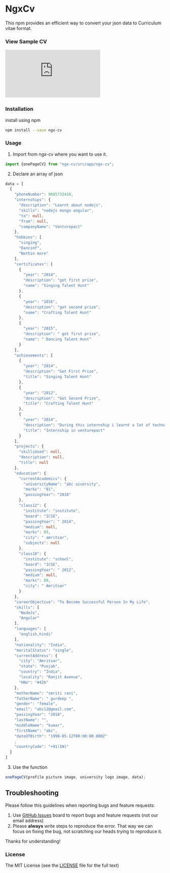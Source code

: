 # NgxCv

This npm provides an efficient way to convert your json data to Curriculum vitae format.
### View Sample CV
![sample cv](https://github.com/soniabehal/ngx-cv/blob/master/doc/abc_.pdf)


### Installation
install using npm 

```bash
npm install --save ngx-cv
```

### Usage 
1. Import from ngx-cv where you want to use it.
```typescript
import {onePageCV} from "ngx-cv/src/app/ngx-cv";
```
2. Declare an array of json 
```typescript
data = [
  {
    "phoneNumber": 9685732410,
    "internships": {
      "description": "Learnt about nodejs",
      "skills": "nodejs mongo angular",
      "to": null,
      "from": null,
      "companyName": "Venturepact"
    },
    "hobbies": [
      "singing",
      "Dancinf",
      "Nothin more"
    ],
    "certificates": [
      {
        "year": "2014",
        "description": "got first prize",
        "name": "Singing Talent Hunt"
      },
      {
        "year": "2016",
        "description": "got second prize",
        "name": "Crafting Talent Hunt"
      },
      {
        "year": "2015",
        "description": " got first prize",
        "name": " Dancing Talent Hunt"
      }
    ],
    "achievements": [
      {
        "year": "2014",
        "description": "Got First Prize",
        "title": "Singing Talent Hunt"
      },
      {
        "year": "2012",
        "description": "Got Second Prize",
        "title": "Crafting Talent Hunt"
      },
      {
        "year": "2014",
        "description": "During this internship i learnt a lot of technologies",
        "title": "Internship in venturepact"
      }
    ],
    "projects": {
      "skillsUsed": null,
      "description": null,
      "title": null
    },
    "education": {
      "currentAcademics": {
        "universityName": "abc uiversity",
        "marks": "81",
        "passingYear": "2018"
      },
      "class12": {
        "institute": "institute",
        "board": "ICSE",
        "passingYear": " 2014",
        "medium": null,
        "marks": 83,
        "city": " amritsar",
        "subjects": null
      },
      "class10": {
        "institute": "school",
        "board": "ICSE",
        "passingYear": " 2012",
        "medium": null,
        "marks": 89,
        "city": " Amritsar"
      }
    },
    "careerObjective": "To Become Successful Person In My Life",
    "skills": [
      "NodeJs",
      "Angular"
    ],
    "languages": [
      "english,hindi"
    ],
    "nationality": "India",
    "maritalStatus": "single",
    "currentAddress": {
      "city": "Amritsar",
      "state": "Punjab",
      "country": "India",
      "locality": "Ranjit Avenue",
      "HNo": "#426"
    },
    "motherName": "smriti rani",
    "fatherName": " gurdeep ",
    "gender": "female",
    "email": "abc12@gmail.com",
    "passingYear": "2018",
    "lastName": "",
    "middleName": "kumar",
    "firstName": "abc",
    "dateOfBirth": "1998-05-12T00:00:00.000Z"
    ,
    "countryCode": "+91(IN)"
  }
]
```
3. Use the function
```typescript
onePageCV(profile picture image, university logo image, data);
```

## Troubleshooting

Please follow this guidelines when reporting bugs and feature requests:

1. Use [GitHub Issues](https://github.com/soniabehal/ngx-cv/issues) board to report bugs and feature requests (not our email address)
2. Please **always** write steps to reproduce the error. That way we can focus on fixing the bug, not scratching our heads trying to reproduce it.

Thanks for understanding!

### License

The MIT License (see the [LICENSE](https://github.com/soniabehal/ngx-cv/blob/master/LICENSE) file for the full text)
